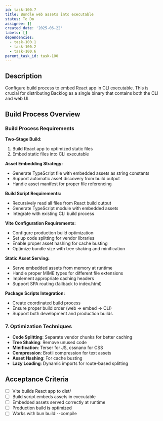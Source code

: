 ```yaml
---
id: task-100.7
title: Bundle web assets into executable
status: To Do
assignee: []
created_date: '2025-06-22'
labels: []
dependencies:
  - task-100.1
  - task-100.2
  - task-100.6
parent_task_id: task-100
---
```


## Description

Configure build process to embed React app in CLI executable. This is crucial for distributing Backlog as a single binary that contains both the CLI and web UI.

## Build Process Overview

### Build Process Requirements

**Two-Stage Build:**
1. Build React app to optimized static files
2. Embed static files into CLI executable

**Asset Embedding Strategy:**
- Generate TypeScript file with embedded assets as string constants
- Support automatic asset discovery from build output
- Handle asset manifest for proper file referencing

**Build Script Requirements:**
- Recursively read all files from React build output
- Generate TypeScript module with embedded assets
- Integrate with existing CLI build process

**Vite Configuration Requirements:**
- Configure production build optimization
- Set up code splitting for vendor libraries
- Enable proper asset hashing for cache busting
- Optimize bundle size with tree shaking and minification

**Static Asset Serving:**
- Serve embedded assets from memory at runtime
- Handle proper MIME types for different file extensions
- Implement appropriate caching headers
- Support SPA routing (fallback to index.html)

**Package Scripts Integration:**
- Create coordinated build process
- Ensure proper build order (web → embed → CLI)
- Support both development and production builds

### 7. Optimization Techniques

- **Code Splitting**: Separate vendor chunks for better caching
- **Tree Shaking**: Remove unused code
- **Minification**: Terser for JS, cssnano for CSS
- **Compression**: Brotli compression for text assets
- **Asset Hashing**: For cache busting
- **Lazy Loading**: Dynamic imports for route-based splitting

## Acceptance Criteria

- [ ] Vite builds React app to dist/
- [ ] Build script embeds assets in executable
- [ ] Embedded assets served correctly at runtime
- [ ] Production build is optimized
- [ ] Works with bun build --compile

